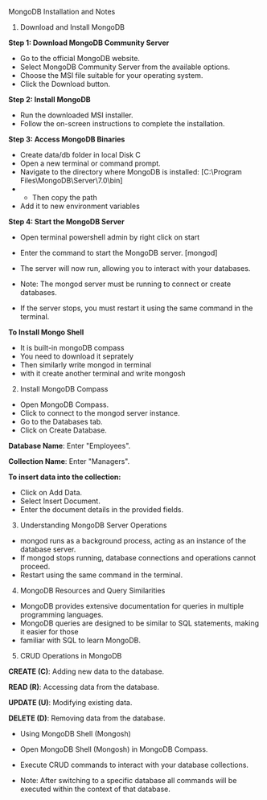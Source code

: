 MongoDB Installation and Notes

1. Download and Install MongoDB

**Step 1: Download MongoDB Community Server**

- Go to the official MongoDB website.
- Select MongoDB Community Server from the available options.
- Choose the MSI file suitable for your operating system.
- Click the Download button.

**Step 2: Install MongoDB**
    
- Run the downloaded MSI installer.
- Follow the on-screen instructions to complete the installation.

**Step 3: Access MongoDB Binaries**

- Create data/db folder in local Disk C
- Open a new terminal or command prompt.
- Navigate to the directory where MongoDB is installed: [C:\Program Files\MongoDB\Server\7.0\bin]
- - Then copy the path 
- Add it to new environment variables

**Step 4: Start the MongoDB Server**

- Open terminal powershell admin by right click on start
- Enter the command to start the MongoDB server. [mongod]
- The server will now run, allowing you to interact with your databases.

- Note: The mongod server must be running to connect or create databases.
- If the server stops, you must restart it using the same command in the terminal.

**To Install Mongo Shell**
- It is built-in mongoDB compass
- You need to download it seprately
- Then similarly write mongod in terminal
- with it create another terminal and write mongosh

2. Install MongoDB Compass

- Open MongoDB Compass.
- Click to connect to the mongod server instance.
- Go to the Databases tab.
- Click on Create Database.

**Database Name**: Enter "Employees".

**Collection Name**: Enter "Managers".

**To insert data into the collection:**
- Click on Add Data.
- Select Insert Document.
- Enter the document details in the provided fields.

3. Understanding MongoDB Server Operations
- mongod runs as a background process, acting as an instance of the database server.
- If mongod stops running, database connections and operations cannot proceed.
- Restart using the same command in the terminal.

4. MongoDB Resources and Query Similarities
- MongoDB provides extensive documentation for queries in multiple programming languages.
- MongoDB queries are designed to be similar to SQL statements, making it easier for those 
- familiar with SQL to learn MongoDB.


5. CRUD Operations in MongoDB

**CREATE (C)**: Adding new data to the database.

**READ (R)**: Accessing data from the database.

**UPDATE (U)**: Modifying existing data.

**DELETE (D)**: Removing data from the database.


- Using MongoDB Shell (Mongosh)
- Open MongoDB Shell (Mongosh) in MongoDB Compass.
- Execute CRUD commands to interact with your database collections.

- Note: After switching to a specific database
all commands will be executed within the context of that database.
